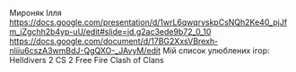 Мироняк Ілля
https://docs.google.com/presentation/d/1wrL6qwqrvskpCsNQh2Ke40_pjJfm_iZgchh2b4yp-uU/edit#slide=id.g2ac3ede9b72_0_10
https://docs.google.com/document/d/17BG2XxsVBrexh-nliiu6cszA3wmBdJ-QgQXO-_JAvyM/edit
Мій список улюблених ігор:
Helldivers 2
CS 2
Free Fire
Clash of Clans